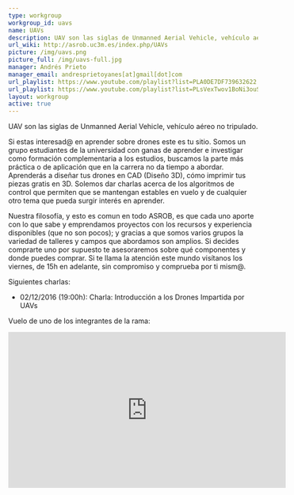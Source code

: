 ```yaml
---
type: workgroup
workgroup_id: uavs
name: UAVs
description: UAV son las siglas de Unmanned Aerial Vehicle, vehículo aéreo no tripulado. <br> Si estas interesad@ en aprender sobre drones este es tu sitio. Aprenderás a diseñar tus drones en CAD (Diseño 3D), cómo imprimir tus piezas gratis en 3D. Solemos dar charlas acerca de los algoritmos de control que permiten que se mantengan estables en vuelo y de cualquier otro tema que pueda surgir interés en aprender.
url_wiki: http://asrob.uc3m.es/index.php/UAVs
picture: /img/uavs.png
picture_full: /img/uavs-full.jpg
manager: Andrés Prieto
manager_email: andresprietoyanes[at]gmail[dot]com
url_playlist: https://www.youtube.com/playlist?list=PLA0DE7DF739632622
url_playlist: https://www.youtube.com/playlist?list=PLsVexTwov1BoNi3ouS92CoFPM53v1Siv5
layout: workgroup
active: true
---
```


UAV son las siglas de Unmanned Aerial Vehicle, vehículo aéreo no tripulado.

Si estas interesad@ en aprender sobre drones este es tu sitio. Somos un grupo estudiantes de la universidad con ganas de aprender e investigar como formación complementaria a los estudios, buscamos la parte más práctica o de aplicación que en la carrera no da tiempo a abordar. Aprenderás a diseñar tus drones en CAD (Diseño 3D), cómo imprimir tus piezas gratis en 3D. Solemos dar charlas acerca de los algoritmos de control que permiten que se mantengan estables en vuelo y de cualquier otro tema que pueda surgir interés en aprender.

Nuestra filosofía, y esto es comun en todo ASROB, es que cada uno aporte con lo que sabe y emprendamos proyectos con los recursos y experiencia disponibles (que no son pocos); y gracias a que somos varios grupos la variedad de talleres y campos que abordamos son amplios. Si decides comprarte uno por supuesto te asesoraremos sobre qué componentes y donde puedes comprar. Si te llama la atención este mundo visítanos los viernes, de 15h en adelante, sin compromiso y comprueba por ti mism@.

Siguientes charlas:

  * 02/12/2016 (19:00h): Charla: Introducción a los Drones Impartida por UAVs

Vuelo de uno de los integrantes de la rama:
<iframe width="560" height="315" src="https://www.youtube.com/embed/m5p0BPTHmEU?rel=0" frameborder="0" allowfullscreen></iframe>
